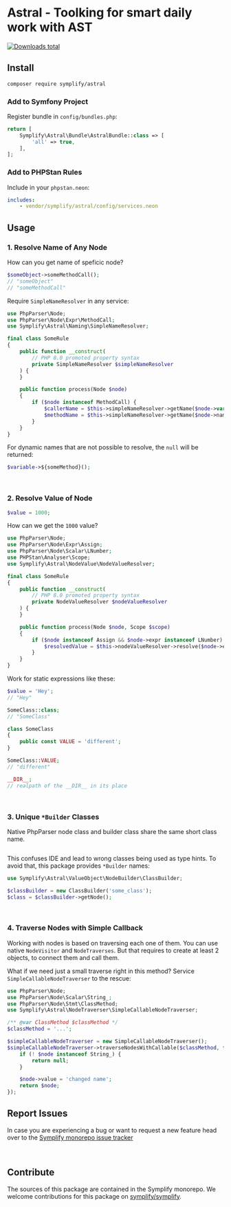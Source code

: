 # Astral - Toolking for smart daily work with AST

[![Downloads total](https://img.shields.io/packagist/dt/symplify/astral.svg?style=flat-square)](https://packagist.org/packages/symplify/astral/stats)

## Install

```bash
composer require symplify/astral
```

### Add to Symfony Project

Register bundle in `config/bundles.php`:

```php
return [
    Symplify\Astral\Bundle\AstralBundle::class => [
        'all' => true,
    ],
];
```

### Add to PHPStan Rules

Include in your `phpstan.neon`:

```yaml
includes:
    - vendor/symplify/astral/config/services.neon
```

## Usage

### 1. Resolve Name of Any Node

How can you get name of speficic node?

```php
$someObject->someMethodCall();
// "someObject"
// "someMethodCall"
```

Require `SimpleNameResolver` in any service:

```php
use PhpParser\Node;
use PhpParser\Node\Expr\MethodCall;
use Symplify\Astral\Naming\SimpleNameResolver;

final class SomeRule
{
    public function __construct(
        // PHP 8.0 promoted property syntax
        private SimpleNameResolver $simpleNameResolver
    ) {
    }

    public function process(Node $node)
    {
        if ($node instanceof MethodCall) {
            $callerName = $this->simpleNameResolver->getName($node->var);
            $methodName = $this->simpleNameResolver->getName($node->name);
        }
    }
}
```

For dynamic names that are not possible to resolve, the `null` will be returned:

```php
$variable->${someMethod}();
```

<br>

### 2. Resolve Value of Node

```php
$value = 1000;
```

How can we get the `1000` value?

```php
use PhpParser\Node;
use PhpParser\Node\Expr\Assign;
use PhpParser\Node\Scalar\LNumber;
use PHPStan\Analyser\Scope;
use Symplify\Astral\NodeValue\NodeValueResolver;

final class SomeRule
{
    public function __construct(
        // PHP 8.0 promoted property syntax
        private NodeValueResolver $nodeValueResolver
    ) {
    }

    public function process(Node $node, Scope $scope)
    {
        if ($node instanceof Assign && $node->expr instanceof LNumber) {
            $resolvedValue = $this->nodeValueResolver->resolve($node->expr, $scope->getFile());
        }
    }
}
```

Work for static expressions like these:

```php
$value = 'Hey';
// "Hey"

SomeClass::class;
// "SomeClass"

class SomeClass
{
    public const VALUE = 'different';
}

SomeClass::VALUE;
// "different"

__DIR__;
// realpath of the __DIR__ in its place
```

<br>

### 3. Unique `*Builder` Classes

Native PhpParser node class and builder class share the same short class name.

```php
```

This confuses IDE and lead to wrong classes being used as type hints. To avoid that, this package provides `*Builder` names:

```php
use Symplify\Astral\ValueObject\NodeBuilder\ClassBuilder;

$classBuilder = new ClassBuilder('some_class');
$class = $classBuilder->getNode();
```

<br>

### 4. Traverse Nodes with Simple Callback

Working with nodes is based on traversing each one of them. You can use native `NodeVisitor` and `NodeTraverses`. But that requires to create at least 2 objects, to connect them and call them.

What if we need just a small traverse right in this method? Service `SimpleCallableNodeTraverser` to the rescue:

```php
use PhpParser\Node;
use PhpParser\Node\Scalar\String_;
use PhpParser\Node\Stmt\ClassMethod;
use Symplify\Astral\NodeTraverser\SimpleCallableNodeTraverser;

/** @var ClassMethod $classMethod */
$classMethod = '...';

$simpleCallableNodeTraverser = new SimpleCallableNodeTraverser();
$simpleCallableNodeTraverser->traverseNodesWithCallable($classMethod, function (Node $node) {
    if (! $node instanceof String_) {
        return null;
    }

    $node->value = 'changed name';
    return $node;
});
```

## Report Issues

In case you are experiencing a bug or want to request a new feature head over to the [Symplify monorepo issue tracker](https://github.com/symplify/symplify/issues)

<br>

## Contribute

The sources of this package are contained in the Symplify monorepo. We welcome contributions for this package on [symplify/symplify](https://github.com/symplify/symplify).
